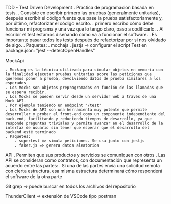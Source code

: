 TDD - Test Driven Development
    . Practica de programacion basada en tests. 
    . Consiste en escribir primero las pruebas (generalmente unitarias), después escribir el código fuente que pase la prueba satisfactoriamente y, por último, refactorizar el código escrito.
    . primero escribo cómo debe funcionar mi programa y una vez que lo tengo claro, paso a codificarlo.
    . Al escribir el test estamos diseñando cómo va a funcionar el software.
    . Es importante pasar todos los tests después de refactorizar por si nos olvidado de algo.
    . Paquetes: 
        . mochajs 
        . jestjs => configurar el script Test en package.json: "jest --detectOpenHandles"


MockApi

    . Mocking es la técnica utilizada para simular objetos en memoria con la finalidad ejecutar pruebas unitarias sobre las peticiones que queremos poner a prueba, devolviendo datos de prueba similares a los esperados
    . Los Mocks son objetos preprogramados en función de las llamadas que se espera recibir.
    . Los Mocks se pueden servir desde un servidor web a través de una Mock API.
    . Por ejemplo teniendo un endpoint "/test"
    . Los Mocks de API son una herramienta muy potente que permite desarrollar y probar el front-end como un componente independiente del back-end, facilitando y reduciendo tiempos de desarrollo, ya que responde preguntas triviales y permite avanzar en el desarrollo de la interfaz de usuario sin tener que esperar que el desarrollo del backend esté terminado
    . Paquetes:     
        . supertest => simula peticiones. Se usa junto con jestjs
        . faker.js => genera datos aleatorios

API
. Permiten que sus productos y servicios se comuniquen con otros
. Las API se consideran como contratos, con documentación que representa un acuerdo entre las partes: 
. Si una de las partes envía una solicitud remota con cierta estructura, esa misma estructura determinará cómo responderá el software de la otra parte


Git grep <loQueQuerramosBuscar> => puede buscar en todos los archivos del repositorio

ThunderClient => extensión de VSCode tipo postman



